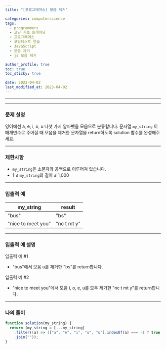```yaml
---
title: "[프로그래머스] 모음 제거"

categories: computerscience
tags:
  - programmers
  - 코딩 기초 트레이닝
  - 프로그래머스
  - 코딩테스트 연습
  - JavaScript
  - 모음 제거
  - js 모음 제거

author_profile: true
toc: true
toc_sticky: true

date: 2023-04-02
last_modified_at: 2023-04-02
---
```


---

---

### 문제 설명

영어에선 a, e, i, o, u 다섯 가지 알파벳을 모음으로 분류합니다. 문자열 `my_string`
이 매개변수로 주어질 때 모음을 제거한 문자열을 return하도록 solution 함수를 완성해주세요.

---

### 제한사항

- `my_string`은 소문자와 공백으로 이루어져 있습니다.
- 1 ≤ `my_string`의 길이 ≤ 1,000

---

### 입출력 예

| my_string          | result      |
| ------------------ | ----------- |
| "bus"              | "bs"        |
| "nice to meet you" | "nc t mt y" |

---

### 입출력 예 설명

입출력 예 #1

- "bus"에서 모음 u를 제거한 "bs"를 return합니다.

입출력 예 #2

- "nice to meet you"에서 모음 i, o, e, u를 모두 제거한 "nc t mt y"를 return합니다.

---

### 나의 풀이

```jsx
function solution(my_string) {
  return (my_string = [...my_string]
    .filter((a) => (["a", "e", "i", "o", "u"].indexOf(a) === -1 ? true : false))
    .join(""));
}
```
